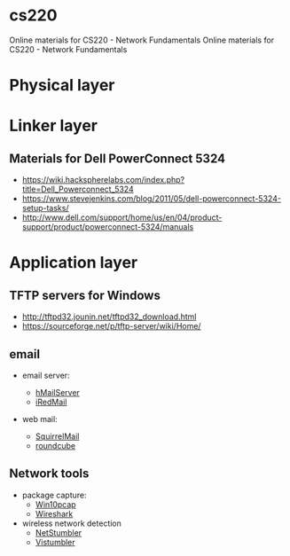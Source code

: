 # cs220
Online materials for CS220 - Network Fundamentals
Online materials for CS220 - Network Fundamentals

# Physical layer


# Linker layer
## Materials for Dell PowerConnect 5324
* https://wiki.hackspherelabs.com/index.php?title=Dell_Powerconnect_5324
* https://www.stevejenkins.com/blog/2011/05/dell-powerconnect-5324-setup-tasks/
* http://www.dell.com/support/home/us/en/04/product-support/product/powerconnect-5324/manuals


# Application layer
## TFTP servers for Windows
* http://tftpd32.jounin.net/tftpd32_download.html
* https://sourceforge.net/p/tftp-server/wiki/Home/

## email
* email server: 
  * [hMailServer](https://www.hmailserver.com)
  * [iRedMail](http://www.iredmail.org/)
  
* web mail:
  * [SquirrelMail](http://squirrelmail.org)
  * [roundcube](https://roundcube.net/)

## Network tools
* package capture:
  * [Win10pcap](http://www.win10pcap.org)
  * [Wireshark](https://www.wireshark.org/)
* wireless network detection
  * [NetStumbler](http://www.stumbler.net/)
  * [Vistumbler](https://www.vistumbler.net/)
